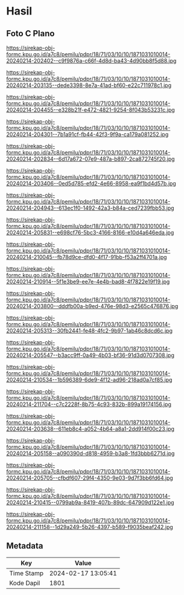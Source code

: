 # Hasil

## Foto C Plano

https://sirekap-obj-formc.kpu.go.id/a7c8/pemilu/pdpr/18/71/03/10/10/1871031010014-20240214-202402--c9f9876a-c66f-4d8d-ba43-4d90bb8f5d88.jpg

https://sirekap-obj-formc.kpu.go.id/a7c8/pemilu/pdpr/18/71/03/10/10/1871031010014-20240214-203135--dede3398-8e7a-41ad-bf60-e22c711978c1.jpg

https://sirekap-obj-formc.kpu.go.id/a7c8/pemilu/pdpr/18/71/03/10/10/1871031010014-20240214-204455--e328b21f-e472-4821-9254-8f043b53231c.jpg

https://sirekap-obj-formc.kpu.go.id/a7c8/pemilu/pdpr/18/71/03/10/10/1871031010014-20240214-204301--7b1a91cf-fb44-42f3-9f9a-ca179a081252.jpg

https://sirekap-obj-formc.kpu.go.id/a7c8/pemilu/pdpr/18/71/03/10/10/1871031010014-20240214-202834--6d17a672-07e9-487a-b897-2ca872745f20.jpg

https://sirekap-obj-formc.kpu.go.id/a7c8/pemilu/pdpr/18/71/03/10/10/1871031010014-20240214-203406--0ed5d785-efd2-4e66-8958-ea9f1bd4d57b.jpg

https://sirekap-obj-formc.kpu.go.id/a7c8/pemilu/pdpr/18/71/03/10/10/1871031010014-20240214-204943--613ec1f0-1492-42a3-b84a-ced7239fbb53.jpg

https://sirekap-obj-formc.kpu.go.id/a7c8/pemilu/pdpr/18/71/03/10/10/1871031010014-20240214-205831--e698cf76-5bc3-4166-8166-e10d4a646eda.jpg

https://sirekap-obj-formc.kpu.go.id/a7c8/pemilu/pdpr/18/71/03/10/10/1871031010014-20240214-210045--fb78d9ce-dfd0-4f17-91bb-f53a2ff4701a.jpg

https://sirekap-obj-formc.kpu.go.id/a7c8/pemilu/pdpr/18/71/03/10/10/1871031010014-20240214-210914--5f1e3be9-ee7e-4e4b-bad8-4f7822e19f19.jpg

https://sirekap-obj-formc.kpu.go.id/a7c8/pemilu/pdpr/18/71/03/10/10/1871031010014-20240214-203800--dddfb00a-b9ed-476e-98d3-e2565c476876.jpg

https://sirekap-obj-formc.kpu.go.id/a7c8/pemilu/pdpr/18/71/03/10/10/1871031010014-20240214-205313--30fb2441-fe48-4fc2-9b97-1ab46c8dcd6c.jpg

https://sirekap-obj-formc.kpu.go.id/a7c8/pemilu/pdpr/18/71/03/10/10/1871031010014-20240214-205547--b3acc9ff-0a49-4b03-bf36-91d3d0707308.jpg

https://sirekap-obj-formc.kpu.go.id/a7c8/pemilu/pdpr/18/71/03/10/10/1871031010014-20240214-210534--1b596389-6de9-4f12-ad96-218ad0a7cf85.jpg

https://sirekap-obj-formc.kpu.go.id/a7c8/pemilu/pdpr/18/71/03/10/10/1871031010014-20240214-211704--c7c2228f-8b75-4c93-832b-899a19174156.jpg

https://sirekap-obj-formc.kpu.go.id/a7c8/pemilu/pdpr/18/71/03/10/10/1871031010014-20240214-203638--611eb8c4-a052-4b64-a8a1-2dd914f00c23.jpg

https://sirekap-obj-formc.kpu.go.id/a7c8/pemilu/pdpr/18/71/03/10/10/1871031010014-20240214-205158--a090390d-d818-4959-b3a8-1fd3bbb6271d.jpg

https://sirekap-obj-formc.kpu.go.id/a7c8/pemilu/pdpr/18/71/03/10/10/1871031010014-20240214-205705--cfbdf607-29f4-4350-9e03-9d7f3bb6fd64.jpg

https://sirekap-obj-formc.kpu.go.id/a7c8/pemilu/pdpr/18/71/03/10/10/1871031010014-20240214-210415--0799ab9a-8419-407b-89dc-647909d122e1.jpg

https://sirekap-obj-formc.kpu.go.id/a7c8/pemilu/pdpr/18/71/03/10/10/1871031010014-20240214-211158--1d29a249-5b26-4397-b589-f9035beaf242.jpg


## Metadata

| Key        | Value               |
| ---------- | ------------------- |
| Time Stamp | 2024-02-17 13:05:41 |
| Kode Dapil | 1801                |



